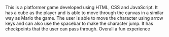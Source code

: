 This is a platformer game developed using HTML, CSS and JavaScript.
It has a cube as the player and is able to move through the canvas in a similar way as Mario the game.
The user is able to move the character using arrow keys and can also use the spacebar to make the character jump.
It has checkpoints that the user can pass through.
Overall a fun experience
